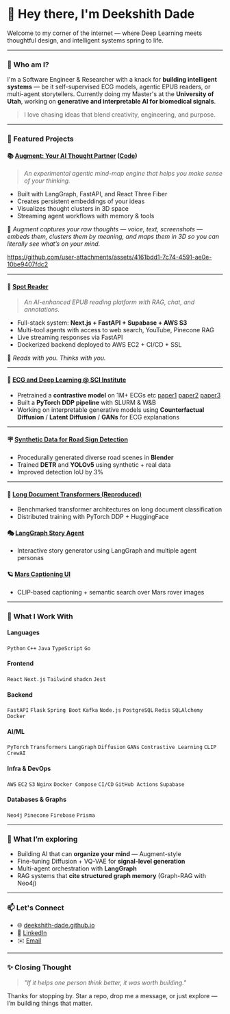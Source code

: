 
# 👋 Hey there, I'm Deekshith Dade

Welcome to my corner of the internet — where Deep Learning meets thoughtful design, and intelligent systems spring to life.

---

### 🧠 Who am I?
I'm a Software Engineer & Researcher with a knack for **building intelligent systems** — be it self-supervised ECG models, agentic EPUB readers, or multi-agent storytellers. Currently doing my Master's at the **University of Utah**, working on **generative and interpretable AI for biomedical signals**.

> I love chasing ideas that blend creativity, engineering, and purpose.

---

### 🚀 Featured Projects

#### 📚 [Augment: Your AI Thought Partner](https://augment.deekshith.me) ([Code](https://github.com/Deekshith-Dade/augument-frontend.git))
> _An experimental agentic mind-map engine that helps you make sense of your thinking._
- Built with LangGraph, FastAPI, and React Three Fiber
- Creates persistent embeddings of your ideas
- Visualizes thought clusters in 3D space
- Streaming agent workflows with memory & tools

🧠 _Augment captures your raw thoughts — voice, text, screenshots — embeds them, clusters them by meaning, and maps them in 3D so you can literally see what’s on your mind._


https://github.com/user-attachments/assets/4161bdd1-7c74-4591-ae0e-10be9407fdc2


---


#### 📖 [Spot Reader](https://reader.deekshith.me) 
> _An AI-enhanced EPUB reading platform with RAG, chat, and annotations._
- Full-stack system: **Next.js + FastAPI + Supabase + AWS S3**
- Multi-tool agents with access to web search, YouTube, Pinecone RAG
- Live streaming responses via FastAPI
- Dockerized backend deployed to AWS EC2 + CI/CD + SSL

🧠 _Reads with you. Thinks with you._

---

#### 🧬 [ECG and Deep Learning @ SCI Institute](https://deekshith-dade.github.io/projects/ecg-contrastive)
- Pretrained a **contrastive model** on 1M+ ECGs etc [paper1](https://cinc.org/archives/2024/pdf/CinC2024-223.pdf) [paper2](https://cinc.org/archives/2024/pdf/CinC2024-144.pdf) [paper3](https://cinc.org/archives/2024/pdf/CinC2024-145.pdf)
- Built a **PyTorch DDP pipeline** with SLURM & W&B
- Working on interpretable generative models using **Counterfactual Diffusion** / **Latent Diffusion** / **GANs** for ECG explanations

---

#### 🪧 [Synthetic Data for Road Sign Detection](https://github.com/hunterwr/CS6953Project)
- Procedurally generated diverse road scenes in **Blender**
- Trained **DETR** and **YOLOv5** using synthetic + real data
- Improved detection IoU by 3%

---

#### 📜 [Long Document Transformers (Reproduced)](https://github.com/Deekshith-Dade/reproduced-efficient-longdoc-classification)
- Benchmarked transformer architectures on long document classification
- Distributed training with PyTorch DDP + HuggingFace

#### 🎭 [LangGraph Story Agent](https://github.com/Deekshith-Dade/langgraph-creative-writer/)
- Interactive story generator using LangGraph and multiple agent personas

#### 🪐 [Mars Captioning UI](https://deekshith-dade.github.io/projects/clip-finetune)
- CLIP-based captioning + semantic search over Mars rover images

---

### 🧰 What I Work With

#### Languages
`Python` `C++` `Java` `TypeScript` `Go`

#### Frontend
`React` `Next.js` `Tailwind` `shadcn` `Jest`

#### Backend
`FastAPI` `Flask` `Spring Boot` `Kafka` `Node.js` `PostgreSQL` `Redis` `SQLAlchemy` `Docker`

#### AI/ML
`PyTorch` `Transformers` `LangGraph` `Diffusion` `GANs` `Contrastive Learning` `CLIP` `CrewAI`

#### Infra & DevOps
`AWS` `EC2` `S3` `Nginx` `Docker Compose` `CI/CD` `GitHub Actions` `Supabase`

#### Databases & Graphs
`Neo4j` `Pinecone` `Firebase` `Prisma`

---

### 🔭 What I’m exploring
- Building AI that can **organize your mind** — Augment-style
- Fine-tuning Diffusion + VQ-VAE for **signal-level generation**
- Multi-agent orchestration with **LangGraph**
- RAG systems that **cite structured graph memory** (Graph-RAG with Neo4j)

---

### 📫 Let's Connect
- 🌐 [deekshith-dade.github.io](https://deekshith-dade.github.io)
- 🧳 [LinkedIn](https://www.linkedin.com/in/deekshith-dade)
- ✉️ [Email](mailto:deekshithreddy1300@gmail.com)

---

### ✨ Closing Thought
> _"If it helps one person think better, it was worth building."_

Thanks for stopping by. Star a repo, drop me a message, or just explore — I’m building things that matter.

